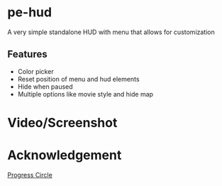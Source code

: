 # pe-hud

A very simple standalone HUD with menu that allows for customization

## Features
 - Color picker
 - Reset position of menu and hud elements
 - Hide when paused
 - Multiple options like movie style and hide map

# Video/Screenshot
<blockquote class="imgur-embed-pub" lang="en" data-id="a/TqTXay5" data-context="false" ><a href="//imgur.com/a/TqTXay5"></a></blockquote><script async src="//s.imgur.com/min/embed.js" charset="utf-8"></script>

# Acknowledgement

[Progress Circle](https://github.com/nafing/esx_nafing_hud/blob/master/html/main.js#L59)
